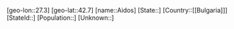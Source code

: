 ﻿---
location: [42.7,27.3]
type: City
tags:
- geo/City


SpocWebEntityId: 28691
isDeleted: false
confidential: public

---
[geo-lon::27.3]
[geo-lat::42.7]
[name::Aidos]
[State::]
[Country::[[Bulgaria]]]
[StateId::]
[Population::]
[Unknown::]

